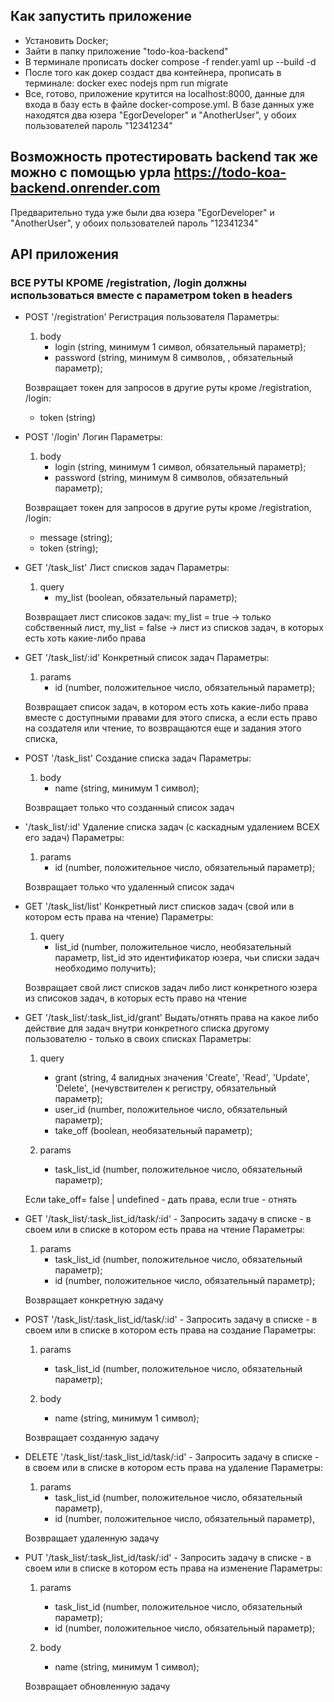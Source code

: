 ## Как запустить приложение

- Установить Docker;
- Зайти в папку приложение "todo-koa-backend"
- В терминале прописать docker compose -f render.yaml up --build -d
- После того как докер создаст два контейнера, прописать в терминале: 
  docker exec nodejs npm run migrate
- Все, готово, приложение крутится на localhost:8000, данные для входа в базу есть в файле docker-compose.yml. В базе данных уже находятся два юзера "EgorDeveloper" и "AnotherUser", у обоих пользователей пароль "12341234"
## Возможность протестировать backend так же можно с помощью урла https://todo-koa-backend.onrender.com
Предварительно туда уже были два юзера "EgorDeveloper" и "AnotherUser", у обоих пользователей пароль "12341234"
## API приложения

### ВСЕ РУТЫ КРОМЕ /registration, /login должны использоваться вместе с параметром token в headers

- POST '/registration' Регистрация пользователя
  Параметры:  
  1) body 
        - login (string, минимум 1 символ, обязательный параметр);
        - password (string, минимум 8 символов, , обязательный параметр);
  
  Возвращает токен для запросов в другие руты кроме /registration, /login:
    - token (string)

- POST '/login'  Логин
  Параметры:  
  1) body 
        - login (string, минимум 1 символ, обязательный параметр);
        - password (string, минимум 8 символов, обязательный параметр);

  Возвращает токен для запросов в другие руты кроме /registration, /login: 
    - message (string);
    - token (string);

- GET '/task_list' Лист списков задач
  Параметры:  
  1) query 
        - my_list (boolean, обязательный параметр);
  
  Возвращает лист списоков задач: my_list = true -> только собственный лист, my_list = false -> лист из списков задач, в которых есть хоть какие-либо права

- GET '/task_list/:id' Конкретный список задач
  Параметры:  
  1) params 
        - id (number, положительное число, обязательный параметр);

  Возвращает список задач, в котором есть хоть какие-либо права вместе с доступными правами для этого списка, а если есть право на создателя или чтение, то возвращаются еще и задания этого списка, 

- POST '/task_list' Создание списка задач
  Параметры:  
  1) body 
        - name (string, минимум 1 символ);
      
  Возвращает только что созданный список задач

- '/task_list/:id' Удаление списка задач (с каскадным удалением ВСЕХ его задач)
  Параметры:  
  1) params 
        - id (number, положительное число, обязательный параметр);
      
  Возвращает только что удаленный список задач

- GET '/task_list/list' Конкретный лист списков задач (свой или в котором есть права на чтение)
  Параметры:  
  1) query 
        - list_id (number, положительное число, необязательный параметр, list_id это идентификатор юзера, чьи списки задач необходимо получить);
      
  Возвращает свой лист списков задач либо лист конкретного юзера из списоков задач, в которых есть право на чтение

- GET '/task_list/:task_list_id/grant' Выдать/отнять права на какое либо действие для задач внутри  конкретного списка другому пользователю - только в своих списках
  Параметры:  
  1) query 
        - grant (string, 4 валидных значения 'Create', 'Read', 'Update', 'Delete', (нечувствителен к регистру, обязательный параметр);
        - user_id (number, положительное число, обязательный параметр);
        - take_off (boolean, необязательный параметр);
    
  2) params 
        - task_list_id (number, положительное число, обязательный параметр);
      
  Если take_off= false | undefined - дать права, если true - отнять

- GET '/task_list/:task_list_id/task/:id' - Запросить задачу в списке - в своем или в списке в котором есть права на чтение
  Параметры:  
  1) params 
        - task_list_id (number, положительное число, обязательный параметр);
        - id (number, положительное число, обязательный параметр);
      
  Возвращает конкретную задачу

- POST '/task_list/:task_list_id/task/:id' - Запросить задачу в списке - в своем или в списке в котором есть права на создание
  Параметры:  
  1) params 
        - task_list_id (number, положительное число, обязательный параметр);
      
  2) body 
        - name (string, минимум 1 символ);
      
  Возвращает созданную задачу

- DELETE '/task_list/:task_list_id/task/:id' - Запросить задачу в списке - в своем или в списке в котором есть права на удаление
  Параметры:  
  1) params 
        - task_list_id (number, положительное число, обязательный параметр),
        - id (number, положительное число, обязательный параметр),
      
  Возвращает удаленную задачу

- PUT '/task_list/:task_list_id/task/:id' - Запросить задачу в списке - в своем или в списке в котором есть права на изменение
  Параметры:  
  1) params 
        - task_list_id (number, положительное число, обязательный параметр);
        - id (number, положительное число, обязательный параметр);
      
  2) body 
        - name (string, минимум 1 символ);
      
  Возвращает обновленную задачу


  
